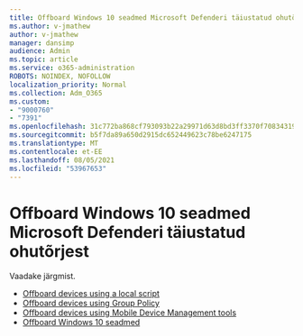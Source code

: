 ```yaml
---
title: Offboard Windows 10 seadmed Microsoft Defenderi täiustatud ohutõrjest
ms.author: v-jmathew
author: v-jmathew
manager: dansimp
audience: Admin
ms.topic: article
ms.service: o365-administration
ROBOTS: NOINDEX, NOFOLLOW
localization_priority: Normal
ms.collection: Adm_O365
ms.custom:
- "9000760"
- "7391"
ms.openlocfilehash: 31c772ba868cf793093b22a29971d63d8bd3ff3370f70834319a86691d62597e
ms.sourcegitcommit: b5f7da89a650d2915dc652449623c78be6247175
ms.translationtype: MT
ms.contentlocale: et-EE
ms.lasthandoff: 08/05/2021
ms.locfileid: "53967653"
---
```

# <a name="offboard-windows-10-devices-from-microsoft-defender-advanced-threat-protection"></a>Offboard Windows 10 seadmed Microsoft Defenderi täiustatud ohutõrjest

Vaadake järgmist.

- [Offboard devices using a local script](https://go.microsoft.com/fwlink/?linkid=2143465)
- [Offboard devices using Group Policy](https://go.microsoft.com/fwlink/?linkid=2143632)
- [Offboard devices using Mobile Device Management tools](https://go.microsoft.com/fwlink/?linkid=2143633)
- [Offboard Windows 10 seadmed](https://go.microsoft.com/fwlink/?linkid=2143629)
